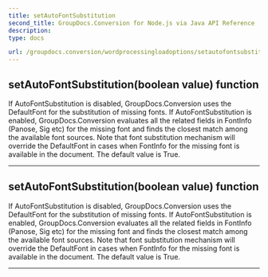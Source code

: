```yaml
---
title: setAutoFontSubstitution
second_title: GroupDocs.Conversion for Node.js via Java API Reference
description: 
type: docs

url: /groupdocs.conversion/wordprocessingloadoptions/setautofontsubstitution/
---
```


## setAutoFontSubstitution(boolean value)  function

 If AutoFontSubstitution is disabled, GroupDocs.Conversion uses the DefaultFont for the substitution of missing fonts. If AutoFontSubstitution is enabled,
 GroupDocs.Conversion evaluates all the related fields in FontInfo (Panose, Sig etc) for the missing font and finds the closest match among the available font sources.
 Note that font substitution mechanism will override the DefaultFont in cases when FontInfo for the missing font is available in the document. The default value is True.
 


---


## setAutoFontSubstitution(boolean value)  function

 If AutoFontSubstitution is disabled, GroupDocs.Conversion uses the DefaultFont for the substitution of missing fonts. If AutoFontSubstitution is enabled,
 GroupDocs.Conversion evaluates all the related fields in FontInfo (Panose, Sig etc) for the missing font and finds the closest match among the available font sources.
 Note that font substitution mechanism will override the DefaultFont in cases when FontInfo for the missing font is available in the document. The default value is True.
 


---


